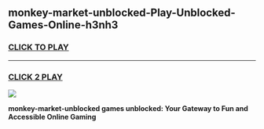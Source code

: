 
## monkey-market-unblocked-Play-Unblocked-Games-Online-h3nh3
<h3>
<a href="https://premium76.site?title=monkey-market-unblocked&ref=25A">CLICK TO PLAY</a></h3>
<hr>

<h3>
<a href="https://premium76.site?title=monkey-market-unblocked&ref=25A">CLICK 2 PLAY</a>
  
</h3>

<a href="https://premium76.site?title=monkey-market-unblocked&ref=25A"><img src="https://clearcache.store/games.png"></a>


**monkey-market-unblocked games unblocked: Your Gateway to Fun and Accessible Online Gaming**
